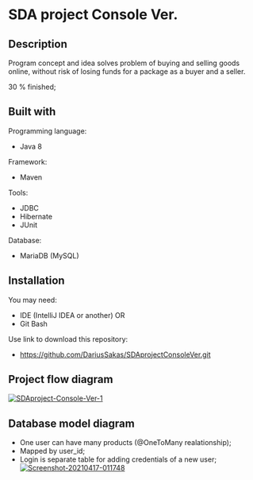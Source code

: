 # SDA project Console Ver.

## Description
Program concept and idea solves problem of buying and selling goods online, without risk of losing funds for a package as a buyer and a seller.

30 % finished;

## Built with
Programming language:
 - Java 8
 
Framework:
 - Maven
 
Tools:
 - JDBC
 - Hibernate
 - JUnit

Database:

 - MariaDB (MySQL)

## Installation
You may need:
 - IDE (IntelliJ IDEA or another)
 OR
 - Git Bash
  
Use link to download this repository: 
 - https://github.com/DariusSakas/SDAprojectConsoleVer.git

## Project flow diagram

<a href="https://ibb.co/zmvqGQ5"><img src="https://i.ibb.co/JcJD5md/SDAproject-Console-Ver-1.png" alt="SDAproject-Console-Ver-1" border="0"></a>
## Database model diagram

 - One user can have many products (@OneToMany realationship);
 - Mapped by user_id;
 - Login is separate table for adding credentials of a new user;
<a href="https://ibb.co/VDK21dP"><img src="https://i.ibb.co/3WJB3wL/Screenshot-20210417-011748.png" alt="Screenshot-20210417-011748" border="0"></a>



